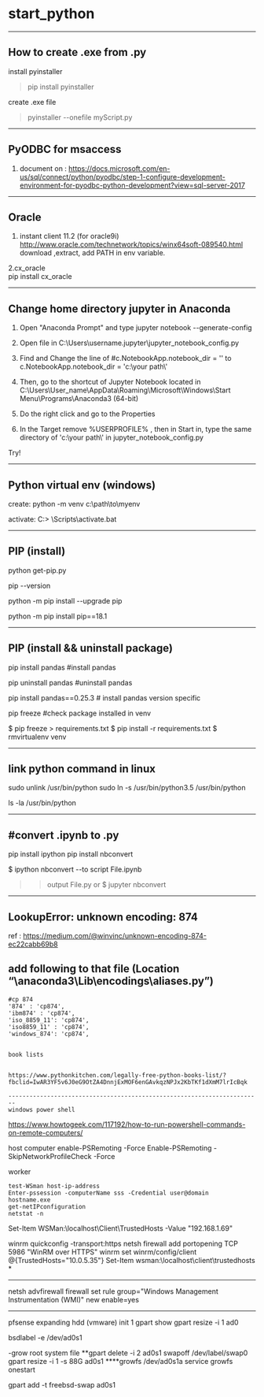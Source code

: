 # start_python

---------------------------------
How to create .exe from .py
---------------------------------
install pyinstaller
>pip install pyinstaller

create .exe file
>pyinstaller --onefile myScript.py


----------------------------------
PyODBC for msaccess
----------------------------------
1. document on : https://docs.microsoft.com/en-us/sql/connect/python/pyodbc/step-1-configure-development-environment-for-pyodbc-python-development?view=sql-server-2017


----------------------------------
Oracle
----------------------------------
1. instant client 11.2 (for oracle9i) http://www.oracle.com/technetwork/topics/winx64soft-089540.html
    download ,extract, add PATH in env variable.

2.cx_oracle     
    pip install cx_oracle
    
    
    



------------------------------------
 Change home directory jupyter in Anaconda 
------------------------------------
1. Open "Anaconda Prompt" and type jupyter notebook --generate-config

2. Open file in C:\Users\username\.jupyter\jupyter_notebook_config.py

3. Find and Change the line of #c.NotebookApp.notebook_dir = '' to c.NotebookApp.notebook_dir = 'c:\\your path\\'

4. Then, go to the shortcut of Jupyter Notebook located in C:\Users\User_name\AppData\Roaming\Microsoft\Windows\Start Menu\Programs\Anaconda3 (64-bit)

5. Do the right click and go to the Properties

6. In the Target  remove %USERPROFILE% , then in Start in, type the same directory of 'c:\\your path\\' in jupyter_notebook_config.py

 Try!





---------------------------------
Python virtual env  (windows)
--------------------------------
create:  python -m venv c:\path\to\myenv

activate: C:\> <venv>\Scripts\activate.bat
    
 
 ---------------------------------------
 PIP  (install)
 ---------------------------------------
 python get-pip.py
 
 pip --version
 
 python -m pip install --upgrade pip
 
 python -m pip install pip==18.1
 
 

--------------------------------------
PIP (install  && uninstall package)
--------------------------------------
pip install pandas      #install pandas

pip uninstall pandas    #uninstall pandas

pip install pandas==0.25.3 # install pandas version specific


pip freeze #check package installed in venv

$ pip freeze > requirements.txt
$ pip install -r requirements.txt
$ rmvirtualenv venv

------------------------------------------
link python command in linux
------------------------------------------
sudo unlink /usr/bin/python
sudo ln -s /usr/bin/python3.5 /usr/bin/python

ls -la /usr/bin/python



----------------------------------------------
#convert .ipynb to .py
---------------------------------------------

pip install ipython
pip install nbconvert

$ ipython nbconvert --to script File.ipynb
>> output File.py
	or
$ jupyter nbconvert

-------------------------------------------------------
LookupError: unknown encoding: 874
-------------------------------------------------------
ref : https://medium.com/@winvinc/unknown-encoding-874-ec22cabb69b8


add following to that file (Location “<Install path>\anaconda3\Lib\encodings\aliases.py”)
--------------------------
    #cp 874
    '874' : 'cp874',
    'ibm874' : 'cp874',
    'iso_8859_11': 'cp874',
    'iso8859_11' : 'cp874',
    'windows_874': 'cp874',
    
    
    book lists
    
    
    https://www.pythonkitchen.com/legally-free-python-books-list/?fbclid=IwAR3YF5v6J0eG9OtZA4DnnjExMOF6enGAvkqzNPJx2KbTKf1dXmM7lrIcBqk

    ------------------------------------------------------------------------
    windows power shell
https://www.howtogeek.com/117192/how-to-run-powershell-commands-on-remote-computers/



host computer
	enable-PSRemoting -Force
	 Enable-PSRemoting -SkipNetworkProfileCheck -Force


worker

	test-WSman host-ip-address
	Enter-pssession -computerName sss -Credential user@domain
	hostname.exe
	get-netIPconfiguration
	netstat -n

Set-Item WSMan:\localhost\Client\TrustedHosts -Value "192.168.1.69"

winrm quickconfig -transport:https
netsh firewall add portopening TCP 5986 "WinRM over HTTPS"
winrm set winrm/config/client @{TrustedHosts="10.0.5.35"}
Set-Item wsman:\localhost\client\trustedhosts *

---------------------------
netsh advfirewall firewall set rule group="Windows Management Instrumentation (WMI)" new enable=yes

--------------------------------
pfsense expanding hdd	(vmware)
init 1
gpart show
gpart resize -i 1 ad0

bsdlabel -e /dev/ad0s1

-grow root system file
**gpart delete -i 2 ad0s1
swapoff /dev/label/swap0
gpart resize -i 1 -s 88G ad0s1
****growfs /dev/ad0s1a
service growfs onestart

gpart add -t freebsd-swap ad0s1	
    
    
